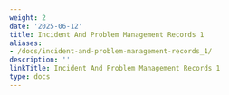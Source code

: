 ```yaml
---
weight: 2
date: '2025-06-12'
title: Incident And Problem Management Records 1
aliases:
- /docs/incident-and-problem-management-records_1/
description: ''
linkTitle: Incident And Problem Management Records 1
type: docs
---
```


